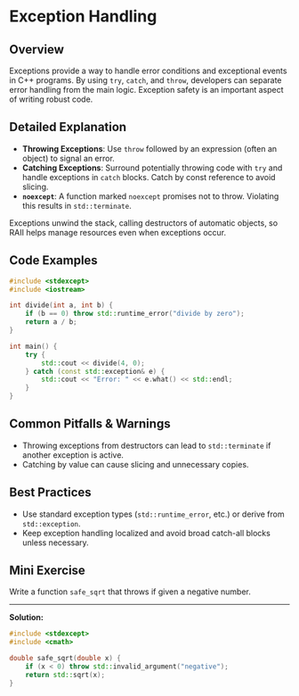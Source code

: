# Exception Handling

## Overview
Exceptions provide a way to handle error conditions and exceptional events in C++ programs. By using `try`, `catch`, and `throw`, developers can separate error handling from the main logic. Exception safety is an important aspect of writing robust code.

## Detailed Explanation
- **Throwing Exceptions**: Use `throw` followed by an expression (often an object) to signal an error.
- **Catching Exceptions**: Surround potentially throwing code with `try` and handle exceptions in `catch` blocks. Catch by const reference to avoid slicing.
- **`noexcept`**: A function marked `noexcept` promises not to throw. Violating this results in `std::terminate`.

Exceptions unwind the stack, calling destructors of automatic objects, so RAII helps manage resources even when exceptions occur.

## Code Examples
```cpp
#include <stdexcept>
#include <iostream>

int divide(int a, int b) {
    if (b == 0) throw std::runtime_error("divide by zero");
    return a / b;
}

int main() {
    try {
        std::cout << divide(4, 0);
    } catch (const std::exception& e) {
        std::cout << "Error: " << e.what() << std::endl;
    }
}
```

## Common Pitfalls & Warnings
- Throwing exceptions from destructors can lead to `std::terminate` if another exception is active.
- Catching by value can cause slicing and unnecessary copies.

## Best Practices
- Use standard exception types (`std::runtime_error`, etc.) or derive from `std::exception`.
- Keep exception handling localized and avoid broad catch-all blocks unless necessary.

## Mini Exercise
Write a function `safe_sqrt` that throws if given a negative number.

---
**Solution:**
```cpp
#include <stdexcept>
#include <cmath>

double safe_sqrt(double x) {
    if (x < 0) throw std::invalid_argument("negative");
    return std::sqrt(x);
}
```
